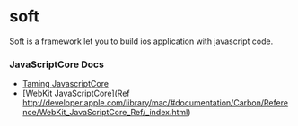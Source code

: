soft
====

Soft is a framework let you to build ios application with javascript code. 


### JavaScriptCore Docs

* [Taming JavascriptCore](http://parmanoir.com/Taming_JavascriptCore_within_and_without_WebView)
* [WebKit JavaScriptCore](Ref http://developer.apple.com/library/mac/#documentation/Carbon/Reference/WebKit_JavaScriptCore_Ref/_index.html)
